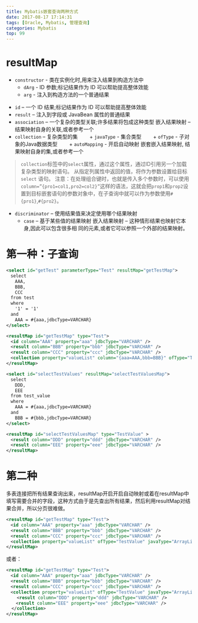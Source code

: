 ```yaml
---
title: Mybatis嵌套查询两种方式
date: 2017-08-17 17:14:31
tags: [Oracle, Mybatis, 管理查询]
categories: Mybatis
top: 99
---
```


# resultMap

* `constructor` - 类在实例化时,用来注入结果到构造方法中
    + `dArg` - ID 参数;标记结果作为 ID 可以帮助提高整体效能
    + `arg` - 注入到构造方法的一个普通结果
<!--more-->
* `id` – 一个 ID 结果;标记结果作为 ID 可以帮助提高整体效能
* `result` – 注入到字段或 JavaBean 属性的普通结果
* `association` – 一个复杂的类型关联;许多结果将包成这种类型
	嵌入结果映射 – 结果映射自身的关联,或者参考一个
* `collection` – 复杂类型的集
　　+ `javaType` - 集合类型
　　+ `ofType` - 子对象的Java数据类型
　　+ `autoMapping` - 开启自动映射
	嵌套嵌入结果映射, 结果映射自身的集,或者参考一个
>`collection`标签中的`select`属性，通过这个属性，通过ID引用另一个加载复杂类型的映射语句。
从指定列属性中返回的值，将作为参数设置给目标`select` 语句。
注意：在处理组合键时，也就是传入多个参数时，可以使用`column=”{pro1=col1,pro2=col2}”`这样的语法，这就会把`prop1`和`prop2`设置到目标嵌套语句的参数对象中，在子查询中就可以作为参数使用`#{pro1}`,`#{pro2}`。

* `discriminator` – 使用结果值来决定使用哪个结果映射
    + `case` – 基于某些值的结果映射
    嵌入结果映射 – 这种情形结果也映射它本身,因此可以包含很多相 同的元素,或者它可以参照一个外部的结果映射。

# 第一种：子查询
``` xml
<select id="getTest" parameterType="Test" resultMap="getTestMap">
　select 
　　AAA, 
　　BBB, 
　　CCC
　from test 
　where 
　　'1' = '1'
　and 
　　AAA = #{aaa,jdbcType=VARCHAR}
</select>

<resultMap id="getTestMap" type="Test">
　<id column="AAA" property="aaa" jdbcType="VARCHAR" />
　<result column="BBB" property="bbb" jdbcType="VARCHAR" />
　<result column="CCC" property="ccc" jdbcType="VARCHAR" />
　<collection property="valueList" column="{aaa=AAA,bbb=BBB}" ofType="TestValue" javaType="ArrayList" select="selectTestValues"/>
</resultMap>

<select id="selectTestValues" resultMap="selectTestValuesMap">
　select 
　　DDD, 
　　EEE
　from test_value
　where 
　　AAA = #{aaa,jdbcType=VARCHAR}
　and 
　　BBB = #{bbb,jdbcType=VARCHAR}
</select>

<resultMap id="selectTestValuesMap" type="TestValue" >
　<result column="DDD" property="ddd" jdbcType="VARCHAR" />
　<result column="EEE" property="eee" jdbcType="VARCHAR" />
</resultMap>
```
# 第二种
多表连接把所有结果查询出来，resultMap开启开启自动映射或着在resultMap中填写需要合并的字段，这种方式由于是先查出所有结果，然后利用resultMap对结果合并，所以分页很难做。
``` xml
<resultMap id="getTestMap" type="Test">
　<id column="AAA" property="aaa" jdbcType="VARCHAR" />
　<result column="BBB" property="bbb" jdbcType="VARCHAR" />
　<result column="CCC" property="ccc" jdbcType="VARCHAR" />
　<collection property="valueList" ofType="TestValue" javaType="ArrayList" autoMapping="true"/>
</resultMap>
```
或者：
``` xml
<resultMap id="getTestMap" type="Test">
　<id column="AAA" property="aaa" jdbcType="VARCHAR" />
　<result column="BBB" property="bbb" jdbcType="VARCHAR" />
　<result column="CCC" property="ccc" jdbcType="VARCHAR" />
　<collection property="valueList" ofType="TestValue" javaType="ArrayList">
    <result column="DDD" property="ddd" jdbcType="VARCHAR" />
　  <result column="EEE" property="eee" jdbcType="VARCHAR" />
  </collection>	
</resultMap>
```